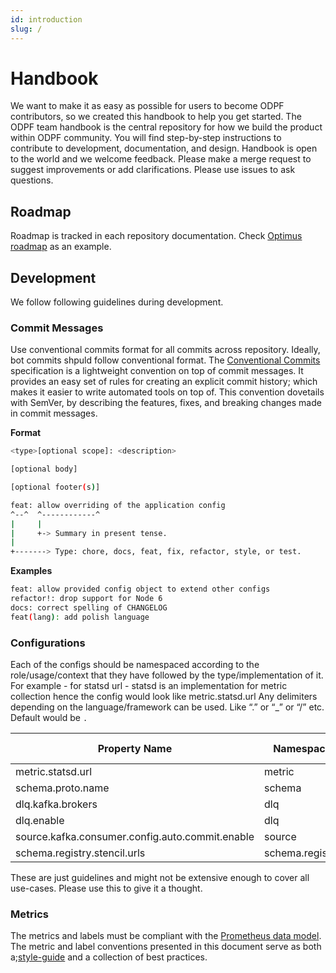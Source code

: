 ```yaml
---
id: introduction
slug: /
---
```


# Handbook

We want to make it as easy as possible for users to become ODPF contributors, so we created this handbook to help you get started. The ODPF team handbook is the central repository for how we build the product within ODPF community. You will find step-by-step instructions to contribute to development, documentation, and design. Handbook is open to the world and we welcome feedback. Please make a merge request to suggest improvements or add clarifications. Please use issues to ask questions.

## Roadmap

Roadmap is tracked in each repository documentation. Check [Optimus roadmap](https://odpf.github.io/optimus/roadmap/) as an example.

## Development

We follow following guidelines during development.

### Commit Messages

Use conventional commits format for all commits across repository. Ideally, bot commits shpuld follow conventional format. The [Conventional Commits](https://www.conventionalcommits.org/en/v1.0.0/) specification is a lightweight convention on top of commit messages. It provides an easy set of rules for creating an explicit commit history; which makes it easier to write automated tools on top of. This convention dovetails with SemVer, by describing the features, fixes, and breaking changes made in commit messages.

**Format**

```sh
<type>[optional scope]: <description>

[optional body]

[optional footer(s)]

feat: allow overriding of the application config
^--^  ^------------^
|     |
|     +-> Summary in present tense.
|
+-------> Type: chore, docs, feat, fix, refactor, style, or test.
```

**Examples**

```sh
feat: allow provided config object to extend other configs
refactor!: drop support for Node 6
docs: correct spelling of CHANGELOG
feat(lang): add polish language
```

### Configurations

Each of the configs should be namespaced according to the role/usage/context that they have followed by the type/implementation of it. For example - for statsd url - statsd is an implementation for metric collection hence the config would look like metric.statsd.url
Any delimiters depending on the language/framework can be used. Like “.” or “\_” or “/” etc. Default would be `.`

| Property Name                                   | Namespace       | Type (optional) | Config Name                        |
| ----------------------------------------------- | --------------- | --------------- | ---------------------------------- |
| metric.statsd.url                               | metric          | statsd          | url                                |
| schema.proto.name                               | schema          | proto           | name                               |
| dlq.kafka.brokers                               | dlq             | kafka           | brokers                            |
| dlq.enable                                      | dlq             | -               | enable                             |
| source.kafka.consumer.config.auto.commit.enable | source          | kafka           | consumer.config.auto.commit.enable |
| schema.registry.stencil.urls                    | schema.registry | stencil         | urls                               |

These are just guidelines and might not be extensive enough to cover all use-cases. Please use this to give it a thought.

### Metrics

The metrics and labels must be compliant with the [Prometheus data model](https://prometheus.io/docs/concepts/data_model/#metric-names-and-labels).
The metric and label conventions presented in this document serve as both a;[style-guide](https://prometheus.io/docs/practices/naming/) and a collection of best practices.
